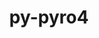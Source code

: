 ---
title: "py-pyro4"
layout: cache
categories: [package, develop-2024-02-18]
meta: {"versions": ["4.81"], "compilers": ["gcc@=11.4.0", "gcc@=9.4.0", "oneapi@=2024.0.0"], "oss": ["ubuntu20.04", "ubuntu22.04"], "platforms": ["linux"], "targets": ["neoverse_v1", "neoverse_v2", "ppc64le", "x86_64_v3"], "stacks": ["e4s", "e4s-neoverse-v2", "e4s-neoverse_v1", "e4s-oneapi", "e4s-power", "root"], "num_specs": 5, "num_specs_by_stack": {"e4s-neoverse_v1": 1, "root": 5, "e4s-power": 1, "e4s": 1, "e4s-neoverse-v2": 1, "e4s-oneapi": 1}}
spec_details: [{"hash": "qjoxu4mn5vy4wiclxjsxbgqiefwizdai", "compiler": "gcc@=11.4.0", "versions": ["4.81"], "os": "ubuntu20.04", "platform": "linux", "target": "neoverse_v1", "variants": ["build_system=python_pip"], "stacks": ["e4s-neoverse_v1", "root"], "size": "-", "tarball": "https://binaries.spack.io/releases/develop-2024-02-18/build_cache/linux-ubuntu20.04-neoverse_v1/gcc-11.4.0/py-pyro4-4.81/linux-ubuntu20.04-neoverse_v1-gcc-11.4.0-py-pyro4-4.81-qjoxu4mn5vy4wiclxjsxbgqiefwizdai.spack"}, {"hash": "hhh77d6tlikwyl6glawook5en33azkkp", "compiler": "gcc@=9.4.0", "versions": ["4.81"], "os": "ubuntu20.04", "platform": "linux", "target": "ppc64le", "variants": ["build_system=python_pip"], "stacks": ["root", "e4s-power"], "size": "-", "tarball": "https://binaries.spack.io/releases/develop-2024-02-18/build_cache/linux-ubuntu20.04-ppc64le/gcc-9.4.0/py-pyro4-4.81/linux-ubuntu20.04-ppc64le-gcc-9.4.0-py-pyro4-4.81-hhh77d6tlikwyl6glawook5en33azkkp.spack"}, {"hash": "khfubyrsmnsrug5zu5krhcd3i3efbwsp", "compiler": "gcc@=11.4.0", "versions": ["4.81"], "os": "ubuntu20.04", "platform": "linux", "target": "x86_64_v3", "variants": ["build_system=python_pip"], "stacks": ["root", "e4s"], "size": "-", "tarball": "https://binaries.spack.io/releases/develop-2024-02-18/build_cache/linux-ubuntu20.04-x86_64_v3/gcc-11.4.0/py-pyro4-4.81/linux-ubuntu20.04-x86_64_v3-gcc-11.4.0-py-pyro4-4.81-khfubyrsmnsrug5zu5krhcd3i3efbwsp.spack"}, {"hash": "t2jqz554aybkibokfebco6gch33izslx", "compiler": "gcc@=11.4.0", "versions": ["4.81"], "os": "ubuntu22.04", "platform": "linux", "target": "neoverse_v2", "variants": ["build_system=python_pip"], "stacks": ["e4s-neoverse-v2", "root"], "size": "-", "tarball": "https://binaries.spack.io/releases/develop-2024-02-18/build_cache/linux-ubuntu22.04-neoverse_v2/gcc-11.4.0/py-pyro4-4.81/linux-ubuntu22.04-neoverse_v2-gcc-11.4.0-py-pyro4-4.81-t2jqz554aybkibokfebco6gch33izslx.spack"}, {"hash": "quh6lkxllzkpqp77hz6jqmkxsiqp5rfi", "compiler": "oneapi@=2024.0.0", "versions": ["4.81"], "os": "ubuntu22.04", "platform": "linux", "target": "x86_64_v3", "variants": ["build_system=python_pip"], "stacks": ["e4s-oneapi", "root"], "size": "-", "tarball": "https://binaries.spack.io/releases/develop-2024-02-18/build_cache/linux-ubuntu22.04-x86_64_v3/oneapi-2024.0.0/py-pyro4-4.81/linux-ubuntu22.04-x86_64_v3-oneapi-2024.0.0-py-pyro4-4.81-quh6lkxllzkpqp77hz6jqmkxsiqp5rfi.spack"}]
---